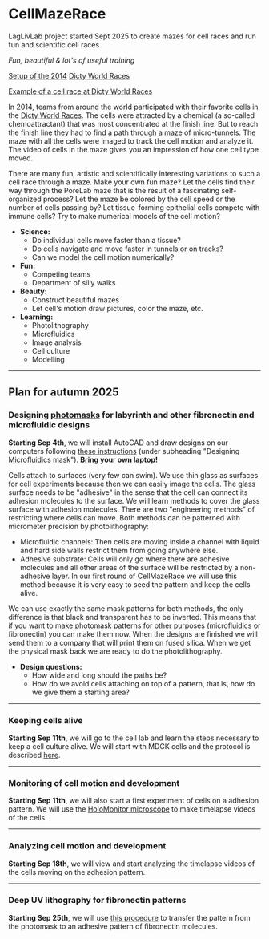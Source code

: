 # CellMazeRace
LagLivLab project started Sept 2025 to create mazes for cell races and run fun and scientific cell races


*Fun, beautiful & lot's of useful training*



[Setup of the 2014](/assets/dictyworldrace.png) [Dicty World Races](https://journals.plos.org/plosone/article?id=10.1371/journal.pone.0154491)

[Example of a cell race at Dicty World Races](/assets/pone.0154491.s001.avi)

In 2014, teams from around the world participated with their favorite cells in the [Dicty World Races](https://journals.plos.org/plosone/article?id=10.1371/journal.pone.0154491). The cells were attracted by a chemical (a so-called chemoattractant) that was most concentrated at the finish line. But to reach the finish line they had to find a path through a maze of micro-tunnels. The maze with all the cells were imaged to track the cell motion and analyze it. The video of cells in the maze gives you an impression of how one cell type moved.

There are many fun, artistic and scientifically interesting variations to such a cell race through a maze. Make your own fun maze? Let the cells find their way through the PoreLab maze that is the result of a fascinating self-organized process? Let the maze be colored by the cell speed or the number of cells passing by? Let tissue-forming epithelial cells compete with immune cells? Try to make numerical models of the cell motion?

  * **Science:**
      * Do individual cells move faster than a tissue?
      * Do cells navigate and move faster in tunnels or on tracks?
      * Can we model the cell motion numerically?
  * **Fun:**
      * Competing teams
      * Department of silly walks
  * **Beauty:**
      * Construct beautiful mazes
      * Let cell's motion draw pictures, color the maze, etc.
  * **Learning:**
      * Photolithography
      * Microfluidics
      * Image analysis
      * Cell culture
      * Modelling

-----

## Plan for autumn 2025

### Designing [photomasks](https://en.wikipedia.org/wiki/Photomask) for labyrinth and other fibronectin and microfluidic designs

**Starting Sep 4th**, we will install AutoCAD and draw designs on our computers following [these instructions](https://www.mn.uio.no/english/studies/laglivlab/projects/microfluidic/procedures/) (under subheading "Designing Microfluidics mask"). **Bring your own laptop\!**

Cells attach to surfaces (very few can swim). We use thin glass as surfaces for cell experiments because then we can easily image the cells. The glass surface needs to be "adhesive" in the sense that the cell can connect its adhesion molecules to the surface. We will learn methods to cover the glass surface with adhesion molecules. There are two "engineering methods" of restricting where cells can move. Both methods can be patterned with micrometer precision by photolithography:

  * Microfluidic channels: Then cells are moving inside a channel with liquid and hard side walls restrict them from going anywhere else.
  * Adhesive substrate: Cells will only go where there are adhesive molecules and all other areas of the surface will be restricted by a non-adhesive layer. In our first round of CellMazeRace we will use this method because it is very easy to seed the pattern and keep the cells alive.

We can use exactly the same mask patterns for both methods, the only difference is that black and transparent has to be inverted. This means that if you want to make photomask patterns for other purposes (microfluidics or fibronectin) you can make them now. When the designs are finished we will send them to a company that will print them on fused silica. When we get the physical mask back we are ready to do the photolithography.

  * **Design questions:**
      * How wide and long should the paths be?
      * How do we avoid cells attaching on top of a pattern, that is, how do we give them a starting area?

-----

### Keeping cells alive

**Starting Sep 11th**, we will go to the cell lab and learn the steps necessary to keep a cell culture alive. We will start with MDCK cells and the protocol is described [here](https://www.mn.uio.no/english/studies/laglivlab/procedures/cell-lab-431/mdck-cells/).

-----

### Monitoring of cell motion and development

**Starting Sep 11th**, we will also start a first experiment of cells on a adhesion pattern. We will use the [HoloMonitor microscope](https://phiab.com/holomonitor/) to make timelapse videos of the cells.

-----

### Analyzing cell motion and development

**Starting Sep 18th**, we will view and start analyzing the timelapse videos of the cells moving on the adhesion pattern.

-----

### Deep UV lithography for fibronectin patterns

**Starting Sep 25th**, we will use [this procedure](https://www.mn.uio.no/english/studies/laglivlab/procedures/microfab-128-129/surface-pattern-#DeepUV) to transfer the pattern from the photomask to an adhesive pattern of fibronectin molecules.

